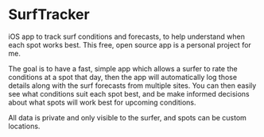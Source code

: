 # SurfTracker
iOS app to track surf conditions and forecasts, to help understand when each spot works best. This free, open source app is a personal project for me.

The goal is to have a fast, simple app which allows a surfer to rate the conditions at a spot that day, then the app will automatically log those details along with the surf forecasts from multiple sites. You can then easily see what conditions suit each spot best, and be make informed decisions about what spots will work best for upcoming conditions.

All data is private and only visible to the surfer, and spots can be custom locations.
